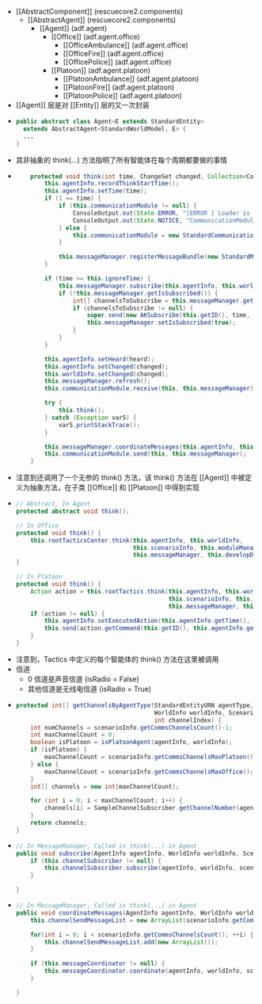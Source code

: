 - [[AbstractComponent]] (rescuecore2.components)
	- [[AbstractAgent]] (rescuecore2.components)
		- [[Agent]] (adf.agent)
			- [[Office]] (adf.agent.office)
				- [[OfficeAmbulance]] (adf.agent.office)
				- [[OfficeFire]] (adf.agent.office)
				- [[OfficePolice]] (adf.agent.office)
			- [[Platoon]] (adf.agent.platoon)
				- [[PlatoonAmbulance]] (adf.agent.platoon)
				- [[PlatoonFire]] (adf.agent.platoon)
				- [[PlatoonPolice]] (adf.agent.platoon)
- [[Agent]] 层是对 [[Entity]] 层的又一次封装
-
  ```java
  public abstract class Agent<E extends StandardEntity>
  	extends AbstractAgent<StandardWorldModel, E> {
  	...
  }
  ```
- 其非抽象的 think(...) 方法指明了所有智能体在每个周期都要做的事情
-
  ```java
      protected void think(int time, ChangeSet changed, Collection<Command> heard) {
          this.agentInfo.recordThinkStartTime();
          this.agentInfo.setTime(time);
          if (1 == time) {
              if (this.communicationModule != null) {
                  ConsoleOutput.out(State.ERROR, "[ERROR ] Loader is not found.");
                  ConsoleOutput.out(State.NOTICE, "CommunicationModule is modified - " + this);
              } else {
                  this.communicationModule = new StandardCommunicationModule();
              }
  
              this.messageManager.registerMessageBundle(new StandardMessageBundle());
          }
  
          if (time >= this.ignoreTime) {
              this.messageManager.subscribe(this.agentInfo, this.worldInfo, this.scenarioInfo);
              if (!this.messageManager.getIsSubscribed()) {
                  int[] channelsToSubscribe = this.messageManager.getChannels();
                  if (channelsToSubscribe != null) {
                      super.send(new AKSubscribe(this.getID(), time, channelsToSubscribe));
                      this.messageManager.setIsSubscribed(true);
                  }
              }
          }
  
          this.agentInfo.setHeard(heard);
          this.agentInfo.setChanged(changed);
          this.worldInfo.setChanged(changed);
          this.messageManager.refresh();
          this.communicationModule.receive(this, this.messageManager);
  
          try {
              this.think();
          } catch (Exception var5) {
              var5.printStackTrace();
          }
  
          this.messageManager.coordinateMessages(this.agentInfo, this.worldInfo, this.scenarioInfo);
          this.communicationModule.send(this, this.messageManager);
      }
  ```
- 注意到还调用了一个无参的 think() 方法，该 think() 方法在 [[Agent]] 中被定义为抽象方法，在子类 [[Office]] 和 [[Platoon]] 中得到实现
-
  ```java
  // Abstract, In Agent
  protected abstract void think();
  
  // In Office
  protected void think() {
      this.rootTacticsCenter.think(this.agentInfo, this.worldInfo,
                                   this.scenarioInfo, this.moduleManager,
                                   this.messageManager, this.developData);
  }
  
  // In Platoon
  protected void think() {
      Action action = this.rootTactics.think(this.agentInfo, this.worldInfo,
                                             this.scenarioInfo, this.moduleManager,
                                             this.messageManager, this.developData);
      if (action != null) {
          this.agentInfo.setExecutedAction(this.agentInfo.getTime(), action);
          this.send(action.getCommand(this.getID(), this.agentInfo.getTime()));
      }
  }
  ```
- 注意到，Tactics 中定义的每个智能体的 think() 方法在这里被调用
- 信道
	- 0 信道是声音信道 (isRadio = False)
	- 其他信道是无线电信道 (isRadio = True)
-
  ```java
  protected int[] getChannelsByAgentType(StandardEntityURN agentType, AgentInfo agentInfo,
                                         WorldInfo worldInfo, ScenarioInfo scenarioInfo,
                                         int channelIndex) {
      int numChannels = scenarioInfo.getCommsChannelsCount()-1;
      int maxChannelCount = 0;
      boolean isPlatoon = isPlatoonAgent(agentInfo, worldInfo);
      if (isPlatoon) {
          maxChannelCount = scenarioInfo.getCommsChannelsMaxPlatoon();
      } else {
          maxChannelCount = scenarioInfo.getCommsChannelsMaxOffice();
      }
      int[] channels = new int[maxChannelCount];
  
      for (int i = 0; i < maxChannelCount; i++) {
          channels[i] = SampleChannelSubscriber.getChannelNumber(agentType, i, numChannels);
      }
      return channels;
  }
  ```
-
  ```java
  // In MessageManager, Called in think(...) in Agent
  public void subscribe(AgentInfo agentInfo, WorldInfo worldInfo, ScenarioInfo scenarioInfo) {
      if (this.channelSubscriber != null) {
          this.channelSubscriber.subscribe(agentInfo, worldInfo, scenarioInfo, this);
      }
  
  }
  ```
-
  ```java
  // In MessageManager, Called in think(...) in Agent
  public void coordinateMessages(AgentInfo agentInfo, WorldInfo worldInfo, ScenarioInfo scenarioInfo) {
      this.channelSendMessageList = new ArrayList(scenarioInfo.getCommsChannelsCount());
  
      for(int i = 0; i < scenarioInfo.getCommsChannelsCount(); ++i) {
          this.channelSendMessageList.add(new ArrayList());
      }
  
      if (this.messageCoordinator != null) {
          this.messageCoordinator.coordinate(agentInfo, worldInfo, scenarioInfo, this, this.sendMessageList, this.channelSendMessageList);
      }
  
  }
  ```